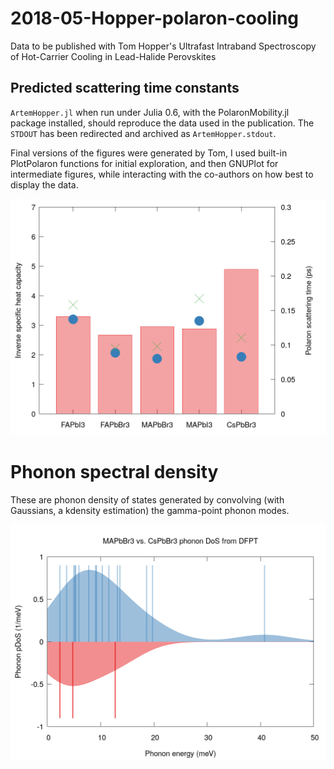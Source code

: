 # 2018-05-Hopper-polaron-cooling
Data to be published with Tom Hopper's Ultrafast Intraband Spectroscopy of Hot-Carrier Cooling in Lead-Halide Perovskites

## Predicted scattering time constants

`ArtemHopper.jl` when run under Julia 0.6, with the PolaronMobility.jl package installed, should reproduce the data used in the publication. 
The `STDOUT` has been redirected and archived as `ArtemHopper.stdout`.

Final versions of the figures were generated by Tom, I used built-in PlotPolaron functions for initial exploration, and then GNUPlot for intermediate figures, while interacting with the co-authors on how best to display the data.

![Predicted scattering time constants](ExperimentalComparison.png)

# Phonon spectral density

These are phonon density of states generated by convolving (with Gaussians, a kdensity estimation) the gamma-point phonon modes.

![Phonon spectrum](phonons.png)
